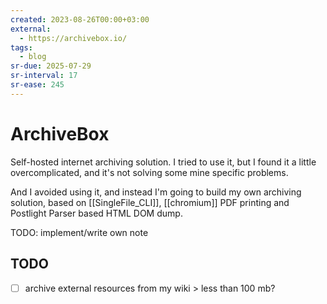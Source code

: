 ```yaml
---
created: 2023-08-26T00:00+03:00
external:
  - https://archivebox.io/
tags:
  - blog
sr-due: 2025-07-29
sr-interval: 17
sr-ease: 245
---
```


# ArchiveBox

Self-hosted internet archiving solution. I tried to use it, but I found it a little overcomplicated, and it's not solving some mine specific problems.

And I avoided using it, and instead I'm going to build my own archiving solution, based on [[SingleFile_CLI]], [[chromium]] PDF printing and Postlight Parser based HTML DOM dump.

TODO: implement/write own note

## TODO

- [ ] archive external resources from my wiki > less than 100 mb?
